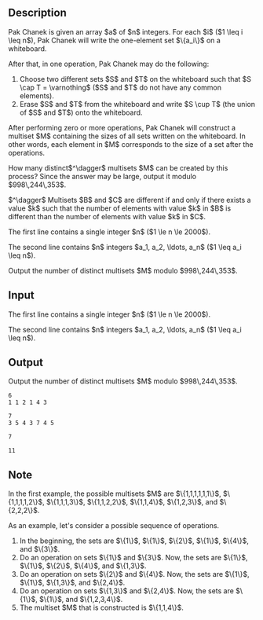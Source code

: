## Description

<div><p>Pak Chanek is given an array $a$ of $n$ integers. For each $i$ ($1 \leq i \leq n$), Pak Chanek will write the one-element set $\{a_i\}$ on a whiteboard.</p><p>After that, in one operation, Pak Chanek may do the following: </p><ol> <li> Choose two different sets $S$ and $T$ on the whiteboard such that $S \cap T = \varnothing$ ($S$ and $T$ do not have any common elements). </li><li> Erase $S$ and $T$ from the whiteboard and write $S \cup T$ (the union of $S$ and $T$) onto the whiteboard. </li></ol><p>After performing zero or more operations, Pak Chanek will construct a multiset $M$ containing the sizes of all sets written on the whiteboard. In other words, each element in $M$ corresponds to the size of a set after the operations.</p><p>How many distinct$^\dagger$ multisets $M$ can be created by this process? Since the answer may be large, output it modulo $998\,244\,353$.</p><p>$^\dagger$ Multisets $B$ and $C$ are different if and only if there exists a value $k$ such that the number of elements with value $k$ in $B$ is different than the number of elements with value $k$ in $C$.</p></div><div class="input-specification"><p>The first line contains a single integer $n$ ($1 \le n \le 2000$).</p><p>The second line contains $n$ integers $a_1, a_2, \ldots, a_n$ ($1 \leq a_i \leq n$).</p></div><div class="output-specification"><p>Output the number of distinct multisets $M$ modulo $998\,244\,353$.</p></div>

## Input

<p>The first line contains a single integer $n$ ($1 \le n \le 2000$).</p><p>The second line contains $n$ integers $a_1, a_2, \ldots, a_n$ ($1 \leq a_i \leq n$).</p>

## Output

<p>Output the number of distinct multisets $M$ modulo $998\,244\,353$.</p>





```input1
6
1 1 2 1 4 3
```




```input2
7
3 5 4 3 7 4 5
```




```output1
7
```




```output2
11
```



## Note

<p>In the first example, the possible multisets $M$ are $\{1,1,1,1,1,1\}$, $\{1,1,1,1,2\}$, $\{1,1,1,3\}$, $\{1,1,2,2\}$, $\{1,1,4\}$, $\{1,2,3\}$, and $\{2,2,2\}$.</p><p>As an example, let's consider a possible sequence of operations. </p><ol> <li> In the beginning, the sets are $\{1\}$, $\{1\}$, $\{2\}$, $\{1\}$, $\{4\}$, and $\{3\}$. </li><li> Do an operation on sets $\{1\}$ and $\{3\}$. Now, the sets are $\{1\}$, $\{1\}$, $\{2\}$, $\{4\}$, and $\{1,3\}$. </li><li> Do an operation on sets $\{2\}$ and $\{4\}$. Now, the sets are $\{1\}$, $\{1\}$, $\{1,3\}$, and $\{2,4\}$. </li><li> Do an operation on sets $\{1,3\}$ and $\{2,4\}$. Now, the sets are $\{1\}$, $\{1\}$, and $\{1,2,3,4\}$. </li><li> The multiset $M$ that is constructed is $\{1,1,4\}$. </li></ol>
